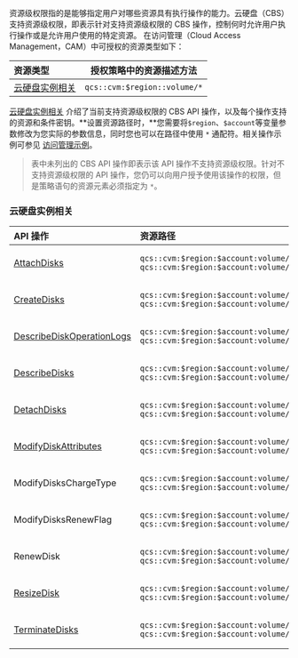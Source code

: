 资源级权限指的是能够指定用户对哪些资源具有执行操作的能力。云硬盘（CBS）支持资源级权限，即表示针对支持资源级权限的 CBS 操作，控制何时允许用户执行操作或是允许用户使用的特定资源。
在访问管理（Cloud Access Management，CAM）中可授权的资源类型如下：

| 资源类型 | 授权策略中的资源描述方法 |
| :-------- | -------------- |
| [云硬盘实例相关](#CBSCorrelation) |  ` qcs::cvm:$region::volume/* `|

[云硬盘实例相关](#CBSCorrelation) 介绍了当前支持资源级权限的 CBS API 操作，以及每个操作支持的资源和条件密钥。**设置资源路径时，**您需要将`$region`、`$account`等变量参数修改为您实际的参数信息，同时您也可以在路径中使用 `*` 通配符。相关操作示例可参见 [访问管理示例](https://intl.cloud.tencent.com/document/product/213/10312)。
> 表中未列出的 CBS API 操作即表示该 API 操作不支持资源级权限。针对不支持资源级权限的 API 操作，您仍可以向用户授予使用该操作的权限，但是策略语句的资源元素必须指定为 `*`。
>

<span id="CBSCorrelation"></span>
### 云硬盘实例相关

| API 操作 | 资源路径 | 条件密钥 |
| :-------- | :--------| :------ |
|[AttachDisks](https://intl.cloud.tencent.com/document/product/362/16313)	|  `qcs::cvm:$region:$account:volume/*`<br>`qcs::cvm:$region:$account:volume/$diskId`| cvm:region<br>cvm:zone<br>cvm:disk_type|
|[CreateDisks](https://intl.cloud.tencent.com/document/product/362/16312)	|  `qcs::cvm:$region:$account:volume/*`<br>`qcs::cvm:$region:$account:volume/$diskId`| cvm:region<br>cvm:zone<br>cvm:disk_type|
|[DescribeDiskOperationLogs](https://intl.cloud.tencent.com/document/product/362/32170)|  `qcs::cvm:$region:$account:volume/*`<br>`qcs::cvm:$region:$account:volume/$diskId`| cvm:region<br>cvm:zone<br>cvm:disk_type|
|[DescribeDisks](https://intl.cloud.tencent.com/document/product/362/16315)	|  `qcs::cvm:$region:$account:volume/*`<br>`qcs::cvm:$region:$account:volume/$diskId`| cvm:region<br>cvm:zone<br>cvm:disk_type|
|[DetachDisks](https://intl.cloud.tencent.com/document/product/362/16316)	|  `qcs::cvm:$region:$account:volume/*`<br>`qcs::cvm:$region:$account:volume/$diskId`| cvm:region<br>cvm:zone<br>cvm:disk_type|
|[ModifyDiskAttributes](https://intl.cloud.tencent.com/document/product/362/15659)	|  `qcs::cvm:$region:$account:volume/*`<br>`qcs::cvm:$region:$account:volume/$diskId`| cvm:region<br>cvm:zone<br>cvm:disk_type|
|ModifyDisksChargeType	|  `qcs::cvm:$region:$account:volume/*`<br>`qcs::cvm:$region:$account:volume/$diskId`| cvm:region<br>cvm:zone<br>cvm:disk_type|
|ModifyDisksRenewFlag	|  `qcs::cvm:$region:$account:volume/*`<br>`qcs::cvm:$region:$account:volume/$diskId`| cvm:region<br>cvm:zone<br>cvm:disk_type|
|RenewDisk	|  `qcs::cvm:$region:$account:volume/*`<br>`qcs::cvm:$region:$account:volume/$diskId`| cvm:region<br>cvm:zone<br>cvm:disk_type|
|[ResizeDisk](https://intl.cloud.tencent.com/document/product/362/16310)	|  `qcs::cvm:$region:$account:volume/*`<br>`qcs::cvm:$region:$account:volume/$diskId`| cvm:region<br>cvm:zone<br>cvm:disk_type|
|[TerminateDisks](https://intl.cloud.tencent.com/document/product/362/16321)	|  `qcs::cvm:$region:$account:volume/*`<br>`qcs::cvm:$region:$account:volume/$diskId`| cvm:region<br>cvm:zone<br>cvm:disk_type|







